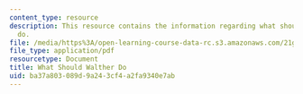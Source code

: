 ```yaml
---
content_type: resource
description: This resource contains the information regarding what should walther
  do.
file: /media/https%3A/open-learning-course-data-rc.s3.amazonaws.com/21g-019-communicating-across-cultures-spring-2005/ba37a803089d9a243cf4a2fa9340e7ab_MIT21G_019S05_wh_sh_wal.pdf
file_type: application/pdf
resourcetype: Document
title: What Should Walther Do
uid: ba37a803-089d-9a24-3cf4-a2fa9340e7ab
---
```

